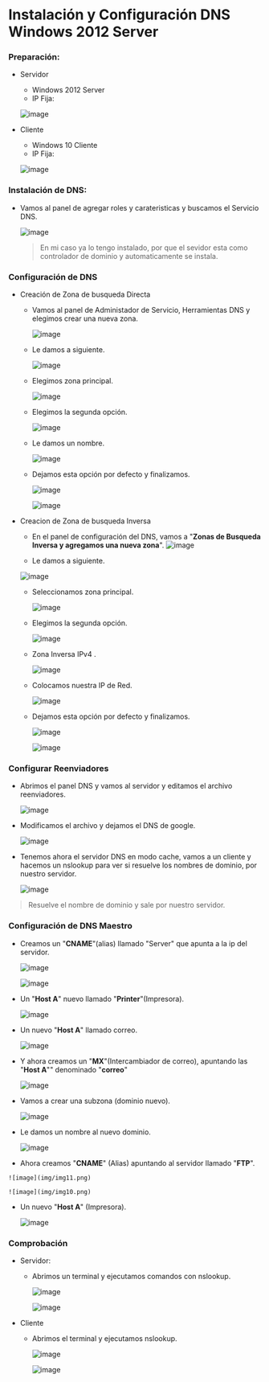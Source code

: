 # Instalación y Configuración DNS Windows 2012 Server

### Preparación:

  * Servidor

    * Windows 2012 Server
    * IP Fija:

    ![image](img/img0001.png)


  * Cliente

    * Windows 10 Cliente
    * IP Fija:
    
    ![image](img/img00002.png)

### Instalación de DNS:

  * Vamos al panel de agregar roles y carateristicas y buscamos el Servicio DNS.

    ![image](img/img0.png)

    > En mi caso ya lo tengo instalado, por que el sevidor esta como controlador de dominio y automaticamente se instala.

### Configuración de DNS

  * Creación de Zona de busqueda Directa

    * Vamos al panel de Administador de Servicio, Herramientas DNS y elegimos crear una nueva zona.

      ![image](img/img02.png)

    * Le damos a siguiente.

      ![image](img/img03.png)

    * Elegimos zona principal.

      ![image](img/img04.png)

    * Elegimos la segunda opción.

      ![image](img/img05.png)

    * Le damos un nombre.

      ![image](img/img06.png)

    * Dejamos esta opción por defecto y finalizamos.

      ![image](img/img07.png)

      ![image](img/img08.png)

  * Creacion de Zona de busqueda Inversa

    * En el panel de configuración del DNS, vamos a "**Zonas de Busqueda Inversa y agregamos una nueva zona**".
    ![image](img/img001.png)

    *  Le damos a siguiente.

      ![image](img/img002.png)

    * Seleccionamos zona principal.

      ![image](img/img03.png)

    * Elegimos la segunda opción.

      ![image](img/img004..png)

    * Zona Inversa IPv4 .

      ![image](img/img005.png)

    * Colocamos nuestra IP de Red.

      ![image](img/img007.png)

    * Dejamos esta opción por defecto y finalizamos.

      ![image](img/img008.png)

      ![image](img/img009.png)

### Configurar Reenviadores

  * Abrimos el panel DNS y vamos al servidor y editamos el archivo reenviadores.

    ![image](img/img09.png)

  * Modificamos el archivo y dejamos el DNS de google.

    ![image](img/img010.png)

  * Tenemos ahora el servidor DNS en modo cache, vamos a un cliente y hacemos un nslookup para ver si resuelve los nombres de dominio, por nuestro servidor.

    ![image](img/img00003.png)

  > Resuelve el nombre de dominio y sale por nuestro servidor.

### Configuración de DNS Maestro

  * Creamos un "**CNAME**"(alias) llamado "Server" que apunta a la ip del servidor.

    ![image](img/img000002.png)

    ![image](img/img00001.png)

  * Un "**Host A**" nuevo llamado "**Printer**"(Impresora).

    ![image](img/img1.png)

  * Un nuevo "**Host A**" llamado correo.

    ![image](img/img6.png)

  * Y ahora creamos un "**MX**"(Intercambiador de correo), apuntando las "**Host A**"" denominado "**correo**"

    ![image](img/img3.png)

  * Vamos a crear una subzona (dominio nuevo).

    ![image](img/img7.png)

  * Le damos un nombre al nuevo dominio.

    ![image](img/img8.png)

  *  Ahora creamos "**CNAME**" (Alias) apuntando al servidor llamado "**FTP**".

    ![image](img/img11.png)

    ![image](img/img10.png)

  * Un nuevo "**Host A**" (Impresora).

    ![image](img/img12.png)

### Comprobación

  * Servidor:

    * Abrimos un terminal y ejecutamos comandos con nslookup.

      ![image](img/img13.png)

      ![image](img/img14.png)

  * Cliente

    * Abrimos el terminal y ejecutamos nslookup.

      ![image](img/img15.png)

      ![image](img/img16.png)

